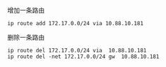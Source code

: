 增加一条路由

```
ip route add 172.17.0.0/24 via 10.88.10.181
```

删除一条路由

```shell
ip route del 172.17.0.0/24 via  10.88.10.181
ip route del -net 172.17.0.0/24 gw  10.88.10.181
```
